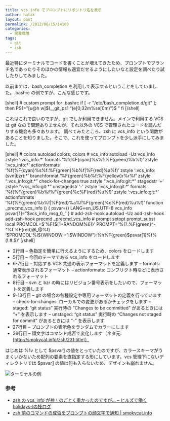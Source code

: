 ```yaml
---
title: vcs_info でプロンプトにリポジトリ名を表示
author: hatak
layout: post
permalink: /2012/06/15/14100
categories:
  - 開発環境
tags:
  - git
  - zsh
---
```

最近特にターミナルでコードを書くことが増えてきたため、プロンプトでブランチ名であったりそのほかの情報も適宜だせるようにしたいなと設定を調べたり試したりしてみました。

以前までは、bash_completion を利用して表示するということをしていました。.bashrc の例ですが、こんな感じです。

<div>
  [shell] # custom prompt for .bashrc if [ -r "/etc/bash_completion.d/git" ]; then PS1=&#8221;[u@h w]$(__git_ps1 &#8220;(e[0;32m%se[0m)")$ " fi [/shell]
</div>

これはこれで良いのですが、git でしか利用できません。メインで利用する VCS は git なので問題ありませんが、それ以外の VCS で管理されたコードを読んだりする機会も多々あります。 調べてみたところ、zsh に vcs_info という関数があることを知りました。そこで、これを使ってプロンプトを少し派手にしてみました。

<!--more-->

<div>
  [shell] # colors autoload colors; colors # vcs_info autoload -Uz vcs_info zstyle &#8216;:vcs_info:*&#8217; formats &#8216;%f(%F{cyan}%s%f:%F{green}%b%f)&#8217; zstyle &#8216;:vcs_info:*&#8217; actionformats &#8216;%f(%F{cyan}%s%f:%F{green}%b%f|%F{red}%a%f)&#8217; zstyle &#8216;:vcs_info:(svn|bzr):*&#8217; branchformat &#8216;%F{green}%b%f:%F{yellow}r%r%f&#8217; zstyle &#8220;:vcs_info:git:*&#8221; check-for-changes true zstyle &#8220;:vcs_info:git:*&#8221; stagedstr &#8216;+&#8217; zstyle &#8220;:vcs_info:git:*&#8221; unstagedstr &#8216;-&#8217; zstyle &#8216;:vcs_info:git:*&#8217; formats &#8216;%f(%F{green}%b%f%F{green}%c%F{red}%u%f)&#8217; zstyle &#8216;:vcs_info:git:*&#8217; actionformats &#8216;%f(%F{green}%b%f|%F{red}%a%f%F{green}%c%F{red}%u%f)&#8217; function _precmd_vcs_info () { psvar=() LANG=en_US.UTF-8 vcs_info psvar[1]=&#8221;$vcs_info_msg_0_&#8221; } # add-zsh-hook autoload -Uz add-zsh-hook add-zsh-hook precmd _precmd_vcs_info # prompt setopt prompt_subst local PROMCOL=$&#8217;%F{$[1+RANDOM%6]}&#8217; PROMPT=&#8217;%(?.%F{green}^-^%f.%F{red}@_@%f) &#8216;$PROMCOL&#8217;%l${WINDOW:+&#8221;:$WINDOW&#8221;}:%h%F{green}$psvar[1]%f%(!.#.$)&#8217; [/shell]
</div>

*   2行目 &#8211; 色指定を簡単に行えるようにするため、colors をロードします
*   5行目 &#8211; 今回のテーマである vcs_info をロードします
*   6-7行目 &#8211; 対応する VCS 共通の表示フォーマットを定義します &#8211; formats: 通常表示されるフォーマット &#8211; actionformats: コンフリクト時などに表示されるフォーマット
*   8行目 &#8211; svn と bzr の時にはリビジョン番号表示をしたいので、フォーマットを定義します
*   9-13行目 &#8211; git の場合の各種設定や専用フォーマットの定義を行っています &#8211; check-for-changes: ローカルでの変更があるかチェックをします &#8211; staged: &#8220;git status&#8221; 実行時の &#8220;Changes to be committed&#8221; があるときには &#8220;+&#8221; を表示します &#8211; unstaged: &#8220;git status&#8221; 実行時の &#8220;Changes not staged for commit&#8221; があるときには &#8220;-&#8221; を表示します
*   27行目 &#8211; プロンプトの表示色をランダムでカラーにします
*   28行目 &#8211; 顔文字はコマンド成否で変化します（ネタ元: [http://smokycat.info/zsh/231:title]）

はじめは %1v として $psvar[1] の値をとっていたのですが、カラースキーマがうまくいかないため配列の要素を直指定する形にしています。vcs 管理下にないディレクトリでは $psvar[1] の値は何も入らないため、デザインも崩れません。

<img src="https://dl.dropboxusercontent.com/u/14531906/hatak.github.io/2012/06/2012-06-15-2.27.57.png" alt="ターミナルの例" />

### 参考

*   [zsh の vcs_info が神！のごとく重かったのですが… &#8211; ヒルズで働くholidays-lの技ログ][1]
*   [zsh 前のコマンドの成否をプロンプトの顔文字で通知 | smokycat.info][2]

 [1]: http://d.hatena.ne.jp/holidays-l/20100323/p1
 [2]: http://smokycat.info/zsh/231
